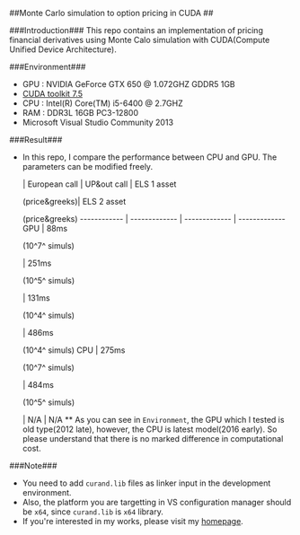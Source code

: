 ##Monte Carlo simulation to option pricing in CUDA ##

###Introduction###
This repo contains an implementation of pricing financial derivatives using Monte Calo simulation with CUDA(Compute Unified Device Architecture).

###Environment###
- GPU : NVIDIA GeForce GTX 650 @ 1.072GHZ GDDR5 1GB
- [CUDA toolkit 7.5](https://developer.nvidia.com/cuda-toolkit)
- CPU : Intel(R) Core(TM) i5-6400 @ 2.7GHZ 
- RAM : DDR3L 16GB PC3-12800
- Microsoft Visual Studio Community 2013

###Result###
- In this repo, I compare the performance between CPU and GPU. The parameters can be modified freely.

  | European call | UP&out call | ELS 1 asset<p>(price&greeks)| ELS 2 asset<p>(price&greeks)
------------ | ------------- | ------------- | -------------
GPU | 88ms <p>(10^7^ simuls)</p> | 251ms <p>(10^5^ simuls)</p>| 131ms <p>(10^4^ simuls)</p> | 486ms <p>(10^4^ simuls)
CPU | 275ms <p>(10^7^ simuls)</p> | 484ms <p>(10^5^ simuls)</p>| N/A | N/A
** As you can see in `Environment`, the GPU which I tested is old type(2012 late), however, the CPU is latest model(2016 early). So please understand that there is no marked difference in computational cost.


###Note###
- You need to add `curand.lib` files as linker input in the development environment.
- Also, the platform you are targetting in VS configuration manager should be `x64`, since `curand.lib` is `x64` library.
- If you're interested in my works, please visit my [homepage](https://sites.google.com/site/yoomh1989/).